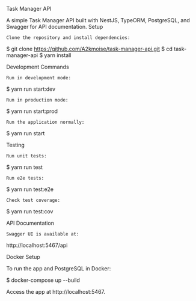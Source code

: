 Task Manager API

A simple Task Manager API built with NestJS, TypeORM, PostgreSQL, and Swagger for API documentation.
Setup

    Clone the repository and install dependencies:

$ git clone https://github.com/A2kmoise/task-manager-api.git
$ cd task-manager-api
$ yarn install

Development Commands

    Run in development mode:

$ yarn run start:dev

    Run in production mode:

$ yarn run start:prod

    Run the application normally:

$ yarn run start

Testing

    Run unit tests:

$ yarn run test

    Run e2e tests:

$ yarn run test:e2e

    Check test coverage:

$ yarn run test:cov

API Documentation

    Swagger UI is available at:

http://localhost:5467/api

Docker Setup

To run the app and PostgreSQL in Docker:

$ docker-compose up --build

Access the app at http://localhost:5467.
